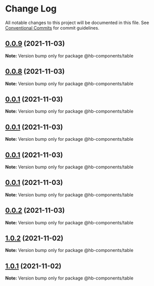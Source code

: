 # Change Log

All notable changes to this project will be documented in this file.
See [Conventional Commits](https://conventionalcommits.org) for commit guidelines.

## [0.0.9](https://github.com/hyw521/lernaComponents/compare/@hb-components/table@0.0.8...@hb-components/table@0.0.9) (2021-11-03)

**Note:** Version bump only for package @hb-components/table





## [0.0.8](https://github.com/hyw521/lernaComponents/compare/@hb-components/table@0.0.1...@hb-components/table@0.0.8) (2021-11-03)

**Note:** Version bump only for package @hb-components/table





## [0.0.1](https://github.com/hyw521/lernaComponents/compare/@hb-components/table@0.0.1...@hb-components/table@0.0.1) (2021-11-03)

**Note:** Version bump only for package @hb-components/table





## [0.0.1](https://github.com/hyw521/lernaComponents/compare/@hb-components/table@0.0.1...@hb-components/table@0.0.1) (2021-11-03)

**Note:** Version bump only for package @hb-components/table





## [0.0.1](https://github.com/hyw521/lernaComponents/compare/@hb-components/table@0.0.1...@hb-components/table@0.0.1) (2021-11-03)

**Note:** Version bump only for package @hb-components/table





## [0.0.1](https://github.com/hyw521/lernaComponents/compare/@hb-components/table@0.0.2...@hb-components/table@0.0.1) (2021-11-03)

**Note:** Version bump only for package @hb-components/table





## [0.0.2](https://github.com/hyw521/lernaComponents/compare/@hb-components/table@1.0.2...@hb-components/table@0.0.2) (2021-11-03)

**Note:** Version bump only for package @hb-components/table





## [1.0.2](https://github.com/hyw521/lernaComponents/compare/@hb-components/table@1.0.1...@hb-components/table@1.0.2) (2021-11-02)

**Note:** Version bump only for package @hb-components/table





## [1.0.1](https://github.com/hyw521/lernaComponents/compare/@hb-components/table@1.0.1...@hb-components/table@1.0.1) (2021-11-02)

**Note:** Version bump only for package @hb-components/table
